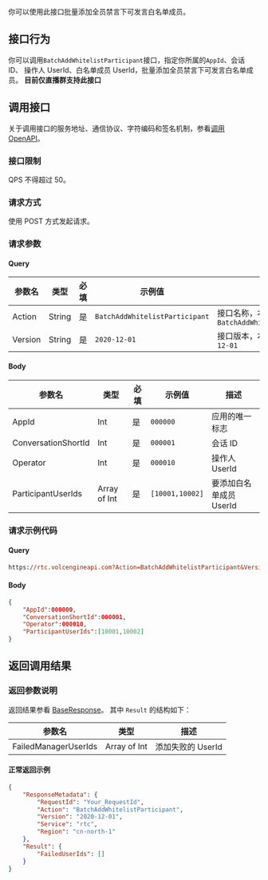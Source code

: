 你可以使用此接口批量添加全员禁言下可发言白名单成员。

## 接口行为

你可以调用`BatchAddWhitelistParticipant`接口，指定你所属的`AppId`、会话 ID、 操作人 UserId、白名单成员 UserId，批量添加全员禁言下可发言白名单成员。
**目前仅直播群支持此接口**

## 调用接口

关于调用接口的服务地址、通信协议、字符编码和签名机制，参看[调用 OpenAPI](412251)。

### 接口限制

QPS 不得超过 50。

### 请求方式

使用 POST 方式发起请求。

### 请求参数

#### Query

| 参数名 | 类型 | 必填 | 示例值 | 描述 |
| --- | --- | --- | --- | --- |
| Action | String | 是 | `BatchAddWhitelistParticipant` | 接口名称，本接口取值：`BatchAddWhitelistParticipant` |
| Version | String | 是 | `2020-12-01` | 接口版本，本接口取值：`2020-12-01` |


#### Body

| 参数名 | 类型 | 必填 | 示例值 | 描述 |
| --- | --- | --- | --- | --- |
| AppId | Int | 是 |`000000` | 应用的唯一标志 |
| ConversationShortId | Int |是 | `000001` | 会话 ID |
| Operator | Int | 是 | `000010` | 操作人 UserId |
| ParticipantUserIds | Array of Int | 是 | `[10001,10002]` | 要添加白名单成员 UserId |


### 请求示例代码

#### Query

```Postscript
https://rtc.volcengineapi.com?Action=BatchAddWhitelistParticipant&Version=2020-12-01
```

#### Body

```Json
{
    "AppId":000000,
    "ConversationShortId":000001,
    "Operator":000010,
    "ParticipantUserIds":[10001,10002]
}
```

## 返回调用结果

### 返回参数说明

返回结果参看 [BaseResponse](192711.md#baseresponse)。
其中 `Result` 的结构如下：

| 参数名 | 类型 | 描述 |
| --- | --- | --- |
| FailedManagerUserIds | Array of Int | 添加失败的 UserId |


#### **正常返回示例**

```Json
{
    "ResponseMetadata": {
        "RequestId": "Your_RequestId",
        "Action": "BatchAddWhitelistParticipant",
        "Version": "2020-12-01",
        "Service": "rtc",
        "Region": "cn-north-1"
    },
    "Result": {
        "FailedUserIds": []
    }
}
```